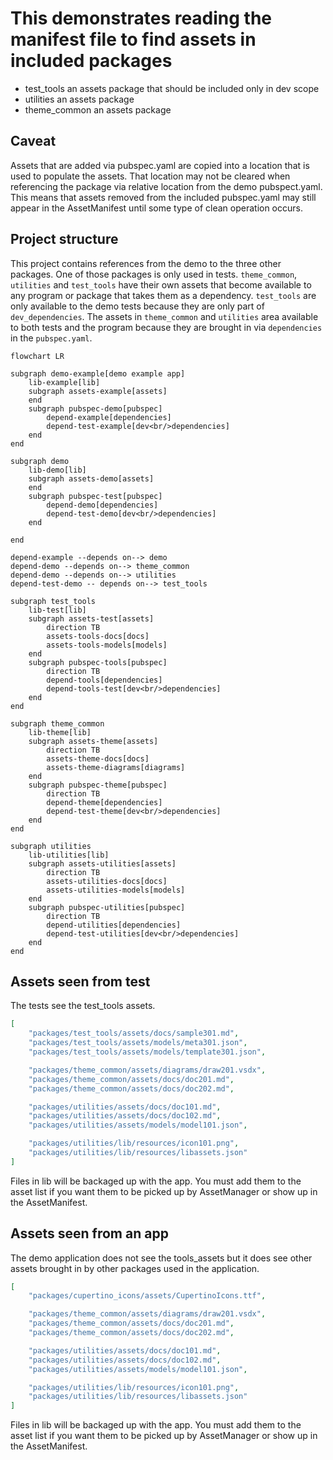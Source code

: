 # This demonstrates reading the manifest file to find assets in included packages

* test_tools an assets package that should be included only in dev scope
* utilities an assets package
* theme_common an assets package

## Caveat

Assets that are added via pubspec.yaml are copied into a location that is used to populate the assets.
That location may not be cleared when referencing the package via relative location from the demo pubspect.yaml.
This means that assets removed from the included pubspec.yaml may still appear in the AssetManifest until some type of clean operation occurs.

## Project structure

This project contains references from the demo to the three other packages. One of those packages is only used in tests.  `theme_common`, `utilities` and `test_tools` have their own assets that become available to any program or package that takes them as a dependency.  `test_tools` are only available to the demo tests because they are only part of `dev_dependencies`.  The assets in `theme_common` and `utilities` area available to both tests and the program because they are brought in via `dependencies` in the `pubspec.yaml`.

```mermaid
flowchart LR

subgraph demo-example[demo example app]
    lib-example[lib]
    subgraph assets-example[assets]
    end
    subgraph pubspec-demo[pubspec]
        depend-example[dependencies]
        depend-test-example[dev<br/>dependencies]
    end
end

subgraph demo
    lib-demo[lib]
    subgraph assets-demo[assets]
    end
    subgraph pubspec-test[pubspec]
        depend-demo[dependencies]
        depend-test-demo[dev<br/>dependencies]
    end

end

depend-example --depends on--> demo
depend-demo --depends on--> theme_common
depend-demo --depends on--> utilities
depend-test-demo -- depends on--> test_tools

subgraph test_tools
    lib-test[lib]
    subgraph assets-test[assets]
        direction TB
        assets-tools-docs[docs]
        assets-tools-models[models]
    end
    subgraph pubspec-tools[pubspec]
        direction TB
        depend-tools[dependencies]
        depend-tools-test[dev<br/>dependencies]
    end
end

subgraph theme_common
    lib-theme[lib]
    subgraph assets-theme[assets]
        direction TB
        assets-theme-docs[docs]
        assets-theme-diagrams[diagrams]
    end
    subgraph pubspec-theme[pubspec]
        direction TB
        depend-theme[dependencies]
        depend-test-theme[dev<br/>dependencies]
    end
end

subgraph utilities
    lib-utilities[lib]
    subgraph assets-utilities[assets]
        direction TB
        assets-utilities-docs[docs]
        assets-utilities-models[models]
    end
    subgraph pubspec-utilities[pubspec]
        direction TB
        depend-utilities[dependencies]
        depend-test-utilities[dev<br/>dependencies]
    end
end
```

## Assets seen from test

The tests see the test_tools assets.

```json
[
    "packages/test_tools/assets/docs/sample301.md",
    "packages/test_tools/assets/models/meta301.json",
    "packages/test_tools/assets/models/template301.json",

    "packages/theme_common/assets/diagrams/draw201.vsdx",
    "packages/theme_common/assets/docs/doc201.md",
    "packages/theme_common/assets/docs/doc202.md",

    "packages/utilities/assets/docs/doc101.md",
    "packages/utilities/assets/docs/doc102.md",
    "packages/utilities/assets/models/model101.json",

    "packages/utilities/lib/resources/icon101.png",
    "packages/utilities/lib/resources/libassets.json"
]
```

Files in lib will be backaged up with the app. You must add them to the asset list if you want them to be picked up by AssetManager or show up in the AssetManifest.

## Assets seen from an app

The demo application does not see the tools_assets but it does see other assets brought in by other packages used in the application.

```json
[
    "packages/cupertino_icons/assets/CupertinoIcons.ttf",

    "packages/theme_common/assets/diagrams/draw201.vsdx",
    "packages/theme_common/assets/docs/doc201.md",
    "packages/theme_common/assets/docs/doc202.md",

    "packages/utilities/assets/docs/doc101.md",
    "packages/utilities/assets/docs/doc102.md",
    "packages/utilities/assets/models/model101.json",

    "packages/utilities/lib/resources/icon101.png",
    "packages/utilities/lib/resources/libassets.json"
]
```

Files in lib will be backaged up with the app. You must add them to the asset list if you want them to be picked up by AssetManager or show up in the AssetManifest.
